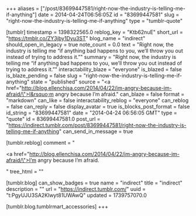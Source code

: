 +++
aliases = ["/post/83699447581/right-now-the-industry-is-telling-me-if-anything"]
date = 2014-04-24T06:56:05Z
id = "83699447581"
slug = "right-now-the-industry-is-telling-me-if-anything"
type = "tumblr-quote"

[tumblr]
timestamp = 1398322565.0
reblog_key = "Ktb62nuE"
short_url = "https://tmblr.co/ZY3jby1Dyu3ST"
blog_name = "indirect"
should_open_in_legacy = true
note_count = 0.0
text = "Right now, the industry is telling me “if anything bad happens to you, we’ll throw you out instead of trying to address it.”"
summary = "Right now, the industry is telling me “if anything bad happens to you, we’ll throw you out instead of trying to address it.”"
interactability_blaze = "everyone"
is_blazed = false
is_blaze_pending = false
slug = "right-now-the-industry-is-telling-me-if-anything"
state = "published"
source = "<a href=\"http://blog.ellenchisa.com/2014/04/22/im-angry-because-im-afraid/\">I&rsquo;m angry because I&rsquo;m afraid.</a>"
can_blaze = false
format = "markdown"
can_like = false
interactability_reblog = "everyone"
can_reblog = false
can_reply = false
display_avatar = true
is_blocks_post_format = false
id_string = "83699447581"
date = "2014-04-24 06:56:05 GMT"
type = "quote"
id = 83699447581.0
post_url = "https://indirect.tumblr.com/post/83699447581/right-now-the-industry-is-telling-me-if-anything"
can_send_in_message = true

[tumblr.reblog]
comment = "<p><a href=\"http://blog.ellenchisa.com/2014/04/22/im-angry-because-im-afraid/\">I’m angry because I’m afraid.</a></p>"
tree_html = ""

[tumblr.blog]
can_show_badges = true
name = "indirect"
title = "indirect"
description = ""
url = "https://indirect.tumblr.com/"
uuid = "t:PgyUJU3SA2Klwyt81UWAwQ"
updated = 1739757070.0

[tumblr.blog.tumblrmart_accessories]
+++
